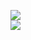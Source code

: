 [![](https://img.shields.io/badge/Made%20With-Github%20Spray-lightgrey.svg?style=for-the-badge&logo=github)](https://github.com/Annihil/github-spray#12627)  
[![](https://i.imgur.com/2DrTn0Z.gif)](https://github.com/Annihil/github-spray)